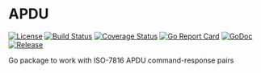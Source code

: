 # APDU 

[![License](https://img.shields.io/badge/license-mit-green.svg)](https://github.com/hexdigest/apdu/blob/master/LICENSE)
[![Build Status](https://travis-ci.org/hexdigest/apdu.svg?branch=master)](https://travis-ci.org/hexdigest/apdu)
[![Coverage Status](https://coveralls.io/repos/github/hexdigest/apdu/badge.svg?branch=master)](https://coveralls.io/github/hexdigest/apdu?branch=master)
[![Go Report Card](https://goreportcard.com/badge/github.com/hexdigest/apdu)](https://goreportcard.com/report/github.com/hexdigest/apdu)
[![GoDoc](https://godoc.org/github.com/hexdigest/apdu?status.svg)](http://godoc.org/github.com/hexdigest/apdu)
[![Release](https://img.shields.io/github/release/hexdigest/apdu.svg)](https://github.com/hexdigest/apdu/releases/latest)

Go package to work with ISO-7816 APDU command-response pairs
